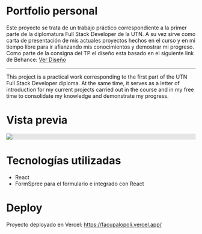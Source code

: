 # Portfolio personal

Este proyecto se trata de un trabajo práctico correspondiente a la primer parte de la diplomatura Full Stack Developer de la UTN. A su vez sirve como carta de presentación de mis actuales proyectos hechos en el curso y en mi tiempo libre para ir afianzando mis conocimientos y demostrar mi progreso. Como parte de la consigna del TP el diseño esta basado en el siguiente link de Behance: <a href="https://www.behance.net/gallery/159335899/Portfolio-Website-Landing-Page">Ver Diseño</a>

--------------------------------

This project is a practical work corresponding to the first part of the UTN Full Stack Developer diploma. At the same time, it serves as a letter of introduction for my current projects carried out in the course and in my free time to consolidate my knowledge and demonstrate my progress.

# Vista previa

<img style="display: block;-webkit-user-select: none;margin: auto;cursor: zoom-in;background-color: hsl(0, 0%, 90%);transition: background-color 300ms;" src="https://lh3.googleusercontent.com/u/0/drive-viewer/AFGJ81qACdrNsVrAMHLN0NtUTLa0zBso6di3QQ-6qSDy926G-CLaH3XW1h2PB235Vh-1EmQBNgEEr9OHebY5CbYlhLU8SFz1ug=w1920-h937">

# Tecnologías utilizadas

* React
* FormSpree para el formulario e integrado con React

# Deploy

Proyecto deployado en Vercel: https://facupalopoli.vercel.app/

